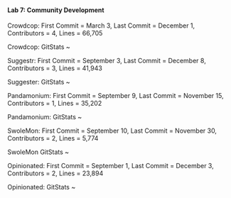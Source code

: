 #### Lab 7: Community Development

Crowdcop: First Commit = March 3, Last Commit = December 1, Contributors = 4, Lines = 66,705

Crowdcop: GitStats ~ 

Suggestr: First Commit = September 3, Last Commit = December 8, Contributors = 3, Lines = 41,943

Suggester: GitStats ~ 

Pandamonium: First Commit = September 9, Last Commit = November 15, Contributors = 1, Lines = 35,202

Pandamonium: GitStats ~  

SwoleMon: First Commit = September 10, Last Commit = November 30, Contributors = 2, Lines = 5,774

SwoleMon GitStats ~ 

Opinionated: First Commit = September 1, Last Commit = December 3, Contributors = 2, Lines = 23,894

Opinionated: GitStats ~ 
